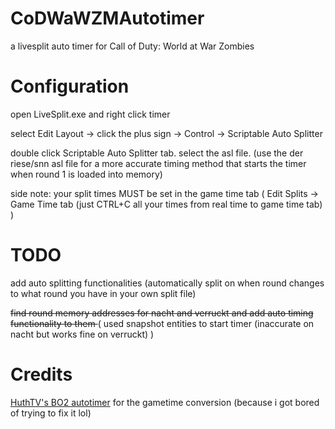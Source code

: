 # CoDWaWZMAutotimer

a livesplit auto timer for Call of Duty: World at War Zombies


# Configuration


open LiveSplit.exe and right click timer


select Edit Layout -> click the plus sign -> Control -> Scriptable Auto Splitter


double click Scriptable Auto Splitter tab. select the asl file. (use the der riese/snn asl file for a more accurate timing method that starts the timer when round 1 is loaded into memory)


side note: your split times MUST be set in the game time tab ( Edit Splits -> Game Time tab (just CTRL+C all your times from real time to game time tab) )

# TODO

add auto splitting functionalities (automatically split on when round changes to what round you have in your own split file)


<s> find round memory addresses for nacht and verruckt and add auto timing functionality to them </s> ( used snapshot entities to start timer (inaccurate on nacht but works fine on verruckt) )

# Credits

[HuthTV's BO2 autotimer](https://github.com/HuthTV/BO2-ZM-Synchronized-Livesplit) for the gametime conversion (because i got bored of trying to fix it lol)


